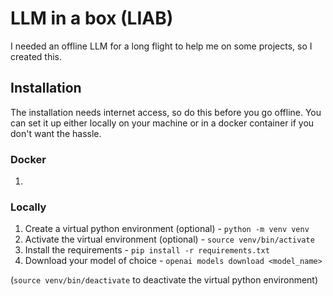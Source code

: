 # LLM in a box (LIAB)
I needed an offline LLM for a long flight to help me on some projects, so I created this.

## Installation
The installation needs internet access, so do this before you go offline. You can set it up either locally on your machine or in a docker container if you don't want the hassle.

### Docker
1. 

### Locally 
1. Create a virtual python environment (optional) - `python -m venv venv`
2. Activate the virtual environment (optional) - `source venv/bin/activate`
3. Install the requirements - `pip install -r requirements.txt`
4. Download your model of choice - `openai models download <model_name>`

(`source venv/bin/deactivate` to deactivate the virtual python environment)

